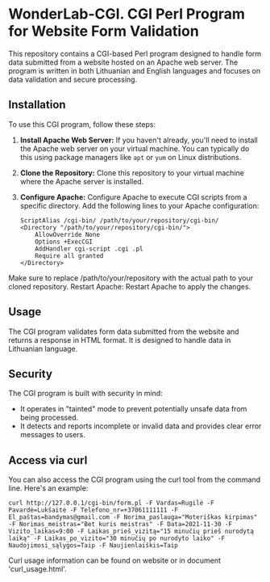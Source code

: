 # WonderLab-CGI. CGI Perl Program for Website Form Validation

This repository contains a CGI-based Perl program designed to handle form data submitted from a website hosted on an Apache web server. The program is written in both Lithuanian and English languages and focuses on data validation and secure processing.

## Installation
To use this CGI program, follow these steps:

1. **Install Apache Web Server:** If you haven't already, you'll need to install the Apache web server on your virtual machine. You can typically do this using package managers like `apt` or `yum` on Linux distributions.

2. **Clone the Repository:** Clone this repository to your virtual machine where the Apache server is installed.

3. **Configure Apache:** Configure Apache to execute CGI scripts from a specific directory. Add the following lines to your Apache configuration:

   ```apacheconf
   ScriptAlias /cgi-bin/ /path/to/your/repository/cgi-bin/
   <Directory "/path/to/your/repository/cgi-bin/">
       AllowOverride None
       Options +ExecCGI
       AddHandler cgi-script .cgi .pl
       Require all granted
   </Directory>
Make sure to replace /path/to/your/repository with the actual path to your cloned repository. 
Restart Apache: Restart Apache to apply the changes.

## Usage
The CGI program validates form data submitted from the website and returns a response in HTML format. It is designed to handle data in Lithuanian language.

## Security
The CGI program is built with security in mind:
- It operates in "tainted" mode to prevent potentially unsafe data from being processed.
- It detects and reports incomplete or invalid data and provides clear error messages to users.

## Access via curl
You can also access the CGI program using the curl tool from the command line. Here's an example:
```
curl http://127.0.0.1/cgi-bin/form.pl -F Vardas=Rugilė -F Pavardė=Lukšaitė -F Telefono_nr=+37061111111 -F El_paštas=bandymas@gmail.com -F Norima_paslauga="Moteriškas kirpimas" -F Norimas_meistras="Bet kuris meistras" -F Data=2021-11-30 -F Vizito_laikas=9:00 -F Laikas_prieš_vizitą="15 minučių prieš nurodytą laiką" -F Laikas_po_vizito="30 minučių po nurodyto laiko" -F Naudojimosi_sąlygos=Taip -F Naujienlaiškis=Taip
```
Curl usage information can be found on website or in document 'curl_usage.html'.




  
